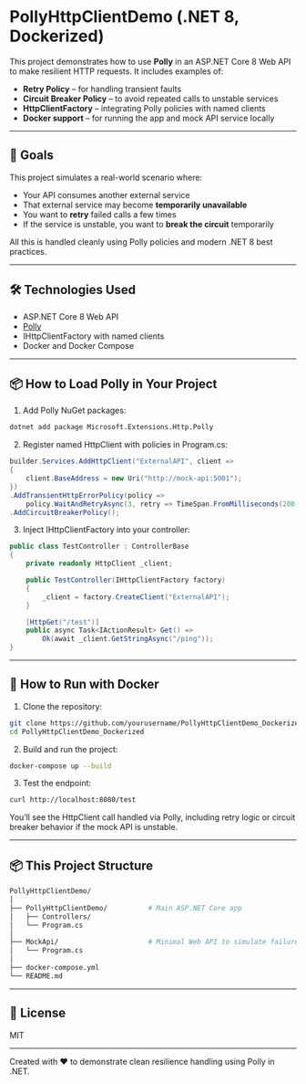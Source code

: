 # PollyHttpClientDemo (.NET 8, Dockerized)

This project demonstrates how to use **Polly** in an ASP.NET Core 8 Web API to make resilient HTTP requests. It includes examples of:

- **Retry Policy** – for handling transient faults
- **Circuit Breaker Policy** – to avoid repeated calls to unstable services
- **HttpClientFactory** – integrating Polly policies with named clients
- **Docker support** – for running the app and mock API service locally

---

## 🎯 Goals

This project simulates a real-world scenario where:

- Your API consumes another external service
- That external service may become **temporarily unavailable**
- You want to **retry** failed calls a few times
- If the service is unstable, you want to **break the circuit** temporarily

All this is handled cleanly using Polly policies and modern .NET 8 best practices.

---

## 🛠 Technologies Used

- ASP.NET Core 8 Web API
- [Polly](https://github.com/App-vNext/Polly)
- IHttpClientFactory with named clients
- Docker and Docker Compose

---

## 📦 How to Load Polly in Your Project

1. Add Polly NuGet packages:
```bash
dotnet add package Microsoft.Extensions.Http.Polly
```

2. Register named HttpClient with policies in Program.cs:
```csharp
builder.Services.AddHttpClient("ExternalAPI", client =>
{
    client.BaseAddress = new Uri("http://mock-api:5001");
})
.AddTransientHttpErrorPolicy(policy => 
    policy.WaitAndRetryAsync(3, retry => TimeSpan.FromMilliseconds(200)))
.AddCircuitBreakerPolicy();
```

3. Inject IHttpClientFactory into your controller:
```csharp
public class TestController : ControllerBase
{
    private readonly HttpClient _client;

    public TestController(IHttpClientFactory factory)
    {
        _client = factory.CreateClient("ExternalAPI");
    }

    [HttpGet("/test")]
    public async Task<IActionResult> Get() =>
        Ok(await _client.GetStringAsync("/ping"));
}
```

---

## 🐳 How to Run with Docker

1. Clone the repository:
```bash
git clone https://github.com/yourusername/PollyHttpClientDemo_Dockerized.git
cd PollyHttpClientDemo_Dockerized
```

2. Build and run the project:
```bash
docker-compose up --build
```

3. Test the endpoint:
```bash
curl http://localhost:8080/test
```

You’ll see the HttpClient call handled via Polly, including retry logic or circuit breaker behavior if the mock API is unstable.

---

## 📦 This Project Structure
```graphql
PollyHttpClientDemo/
│
├── PollyHttpClientDemo/          # Main ASP.NET Core app
│   ├── Controllers/
│   └── Program.cs
│
├── MockApi/                      # Minimal Web API to simulate failures
│   └── Program.cs
│
├── docker-compose.yml
└── README.md
```

---

## 📜 License
MIT

---
Created with ❤️ to demonstrate clean resilience handling using Polly in .NET.
